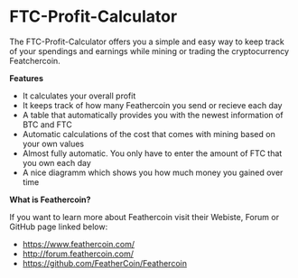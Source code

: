 # FTC-Profit-Calculator

The FTC-Profit-Calculator offers you a simple and easy way to keep track of your spendings and earnings while mining or trading the cryptocurrency Featchercoin.

**Features**

- It calculates your overall profit
- It keeps track of how many Feathercoin you send or recieve each day
- A table that automatically provides you with the newest information of BTC and FTC
- Automatic calculations of the cost that comes with mining based on your own values
- Almost fully automatic. You only have to enter the amount of FTC that you own each day
- A nice diagramm which shows you how much money you gained over time

**What is Feathercoin?**

If you want to learn more about Feathercoin visit their Webiste, Forum or GitHub page linked below:
- https://www.feathercoin.com/
- http://forum.feathercoin.com/
- https://github.com/FeatherCoin/Feathercoin
